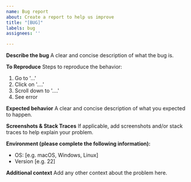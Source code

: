```yaml
---
name: Bug report
about: Create a report to help us improve
title: "[BUG]"
labels: bug
assignees: ''

---
```


**Describe the bug**
A clear and concise description of what the bug is.

**To Reproduce**
Steps to reproduce the behavior:
1. Go to '...'
2. Click on '....'
3. Scroll down to '....'
4. See error

**Expected behavior**
A clear and concise description of what you expected to happen.

**Screenshots & Stack Traces**
If applicable, add screenshots and/or stack traces to help explain your problem.

**Environment (please complete the following information):**
 - OS: [e.g. macOS, Windows, Linux]
 - Version [e.g. 22]

**Additional context**
Add any other context about the problem here.
